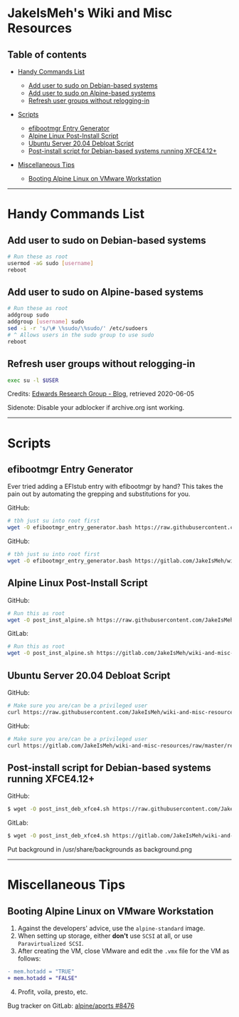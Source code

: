 # JakeIsMeh's Wiki and Misc Resources

## Table of contents
- [Handy Commands List](#handy-commands-list)
  - [Add user to sudo on Debian-based systems](#add-user-to-sudo-on-debian-based-systems)
  - [Add user to sudo on Alpine-based systems](#add-user-to-sudo-on-alpine-based-systems)
  - [Refresh user groups without relogging-in](#refresh-user-groups-without-relogging-in)

- [Scripts](#scripts)
  - [efibootmgr Entry Generator](#efibootmgr-entry-generator)
  - [Alpine Linux Post-Install Script](#alpine-linux-post-install-script)
  - [Ubuntu Server 20.04 Debloat Script](#ubuntu-server-2004-debloat-script)
  - [Post-install script for Debian-based systems running XFCE4.12+](#post-install-script-for-debian-based-systems-running-xfce412)

- [Miscellaneous Tips](#miscellaneous-tips)
  - [Booting Alpine Linux on VMware Workstation](#booting-alpine-linux-on-vmware-workstation)
---
# Handy Commands List

## Add user to sudo on Debian-based systems
```sh
# Run these as root
usermod -aG sudo [username]
reboot
```

## Add user to sudo on Alpine-based systems
```sh
# Run these as root
addgroup sudo
addgroup [username] sudo
sed -i -r 's/\# \%sudo/\%sudo/' /etc/sudoers
# ^ Allows users in the sudo group to use sudo
reboot
```

## Refresh user groups without relogging-in
```sh
exec su -l $USER
```
Credits: [Edwards Research Group - Blog](https://web.archive.org/web/20101213065747/http://blog.edwards-research.com/2010/10/linux-refresh-group-membership-without-logging-out/), retrieved 2020-06-05

Sidenote: Disable your adblocker if archive.org isnt working.

---
# Scripts

## efibootmgr Entry Generator
Ever tried adding a EFIstub entry with efibootmgr by hand? This takes the pain out by automating the grepping and substitutions for you.

GitHub:
```bash
# tbh just su into root first
wget -O efibootmgr_entry_generator.bash https://raw.githubusercontent.com/JakeIsMeh/wiki-and-misc-resources/master/res/efibootmgr_entry_generator.bash && chmod +x efibootmgr_entry_generator.bash && bash ./efibootmgr_entry_generator.bash
```

GitHub:
```bash
# tbh just su into root first
wget -O efibootmgr_entry_generator.bash https://gitlab.com/JakeIsMeh/wiki-and-misc-resources/raw/master/res/efibootmgr_entry_generator.bash && chmod +x efibootmgr_entry_generator.bash && bash ./efibootmgr_entry_generator.bash
```

## Alpine Linux Post-Install Script

GitHub:
```sh
# Run this as root
wget -O post_inst_alpine.sh https://raw.githubusercontent.com/JakeIsMeh/wiki-and-misc-resources/master/res/post_inst_alpine.sh && chmod +x post_inst_alpine.sh && ./post_inst_alpine.sh
```

GitLab:
```sh
# Run this as root
wget -O post_inst_alpine.sh https://gitlab.com/JakeIsMeh/wiki-and-misc-resources/raw/master/res/post_inst_alpine.sh && chmod +x post_inst_alpine.sh && ./post_inst_alpine.sh
```

## Ubuntu Server 20.04 Debloat Script

GitHub:
```bash
# Make sure you are/can be a privileged user
curl https://raw.githubusercontent.com/JakeIsMeh/wiki-and-misc-resources/master/res/ubnt_srv_20_04_debloat.bash | sudo bash
```

GitHub:
```bash
# Make sure you are/can be a privileged user
curl https://gitlab.com/JakeIsMeh/wiki-and-misc-resources/raw/master/res/ubnt_srv_20_04_debloat.bash | sudo bash
```

## Post-install script for Debian-based systems running XFCE4.12+

GitHub:
```sh
$ wget -O post_inst_deb_xfce4.sh https://raw.githubusercontent.com/JakeIsMeh/wiki-and-misc-resources/master/res/post_inst_deb_xfce4.sh && chmod +x post_inst_deb_xfce4.sh && ./post_inst_deb_xfce4.sh 
```

GitLab:
```sh
$ wget -O post_inst_deb_xfce4.sh https://gitlab.com/JakeIsMeh/wiki-and-misc-resources/raw/master/res/post_inst_deb_xfce4.sh && chmod +x post_inst_deb_xfce4.sh && ./post_inst_deb_xfce4.sh
```

Put background in /usr/share/backgrounds as background.png

---
# Miscellaneous Tips

## Booting Alpine Linux on VMware Workstation
1. Against the developers' advice, use the `alpine-standard` image.
2. When setting up storage, either **don't** use `SCSI` at all, or use `Paravirtualized SCSI`.
3. After creating the VM, close VMware and edit the `.vmx` file for the VM as follows:
```diff
- mem.hotadd = "TRUE"
+ mem.hotadd = "FALSE"
```
4. Profit, voila, presto, etc.

Bug tracker on GitLab: [alpine/aports #8476](https://gitlab.alpinelinux.org/alpine/aports/-/issues/8476)